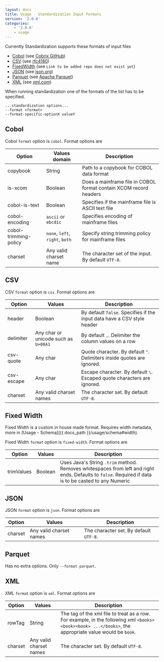 ```yaml
---
layout: docs
title: Usage - Standardization Input Formats
version: '2.0.0'
categories:
    - '2.0.0'
    - usage
---
```


Currently Standardization supports these formats of input files

- [Cobol](#cobol) (see [Cobrix GitHub](https://github.com/AbsaOSS/cobrix/))
- [CSV](#csv) (see [rfc4180](https://tools.ietf.org/html/rfc4180))
- [FixedWidth](#fixed-width) (see `Link to be added repo does not exist yet`)
- [JSON](json) (see [json.org](https://www.json.org/json-en.html))
- [Parquet](parquet) (see [Apache Parquet](https://parquet.apache.org/documentation/latest/))
- [XML](#xml) (see [xml.com](https://www.xml.com/))

When running standardization one of the formats of the list has to be specified.

```shell
...standardization options...
--format <format>
--format-specific-optionX valueY
```

## Cobol

Cobol `format` option is `cobol`. Format options are

| Option | Values domain | Description |
|---|---|---|
| copybook | String | Path to a copybook for COBOL data format |
| is-xcom | Boolean | Does a mainframe file in COBOL format contain XCOM record headers |
| cobol-is-text | Boolean | Specifies if the mainframe file is ASCII text file |
| cobol-encoding | `ascii` or `ebcdic` | Specifies encoding of mainframe files |
| cobol-trimming-policy | `none`, `left`, `right`, `both` | Specify string trimming policy for mainframe files |
| charset | Any valid charset name | The character set of the input. By default `UTF-8`. |

## CSV

CSV `format` option is `csv`. Format options are

| Option | Values | Description |
|---|---|---|
| header | Boolean | By default `false`. Specifies if the input data have a CSV style header |
| delimiter | Any char or unicode such as `U+00A1` | By default `,`. Delimiter the column values on a row |
| csv-quote | Any char | Quote character. By default `"`. Delimiters inside quotes are ignored. |
| csv-escape | Any char | Escape character. By default `\`. Escaped quote characters are ignored. |
| charset | Any valid charset names | The character set. By default `UTF-8`. |

## Fixed Width

Fixed Width is a custom in house made format. Requires width metadata, more in [Usage - Schema]({{ docs_path }}/usage/schema#width).

Fixed Width `format` option is `fixed-width`. Format options are

| Option | Values | Description |
|---|---|---|
| trimValues | Boolean | Uses Java's String `.trim`  method. Removes whitespaces from left and right ends. Defaults to `false`. Required if data is to be casted to any Numeric |

## JSON

JSON `format` option is `json`. Format options are

| Option | Values | Description |
|---|---|---|
| charset | Any valid charset names | The character set. By default `UTF-8`. |

## Parquet

Has no extra options. Only `--format parquet`.

## XML

XML `format` option is `xml`. Format options are

| Option | Values | Description |
|---|---|---|
| rowTag | String | The tag of the xml file to treat as a row. For example, in the following xml `<books> <book><book> ...</books>`, the appropriate value would be `book`. |
| charset | Any valid charset names | The character set. By default `UTF-8`. |
